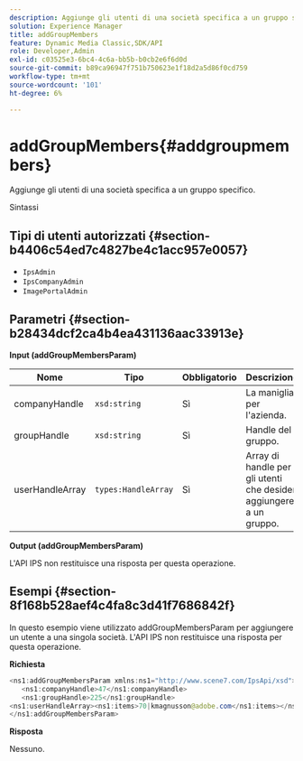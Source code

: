 ```yaml
---
description: Aggiunge gli utenti di una società specifica a un gruppo specifico.
solution: Experience Manager
title: addGroupMembers
feature: Dynamic Media Classic,SDK/API
role: Developer,Admin
exl-id: c03525e3-6bc4-4c6a-bb5b-b0cb2e6f6d0d
source-git-commit: b89ca96947f751b750623e1f18d2a5d86f0cd759
workflow-type: tm+mt
source-wordcount: '101'
ht-degree: 6%

---
```


# addGroupMembers{#addgroupmembers}

Aggiunge gli utenti di una società specifica a un gruppo specifico.

Sintassi

## Tipi di utenti autorizzati {#section-b4406c54ed7c4827be4c1acc957e0057}

* `IpsAdmin`
* `IpsCompanyAdmin`
* `ImagePortalAdmin`

## Parametri {#section-b28434dcf2ca4b4ea431136aac33913e}

**Input (addGroupMembersParam)**

| Nome | Tipo | Obbligatorio | Descrizione |
|---|---|---|---|
| companyHandle | `xsd:string` | Sì | La maniglia per l&#39;azienda. |
| groupHandle | `xsd:string` | Sì | Handle del gruppo. |
| userHandleArray | `types:HandleArray` | Sì | Array di handle per gli utenti che desideri aggiungere a un gruppo. |

**Output (addGroupMembersParam)**

L&#39;API IPS non restituisce una risposta per questa operazione.

## Esempi {#section-8f168b528aef4c4fa8c3d41f7686842f}

In questo esempio viene utilizzato addGroupMembersParam per aggiungere un utente a una singola società. L&#39;API IPS non restituisce una risposta per questa operazione.

**Richiesta**

```java {.line-numbers}
<ns1:addGroupMembersParam xmlns:ns1="http://www.scene7.com/IpsApi/xsd">
   <ns1:companyHandle>47</ns1:companyHandle>
   <ns1:groupHandle>225</ns1:groupHandle>
<ns1:userHandleArray><ns1:items>70|kmagnusson@adobe.com</ns1:items></ns1:userHandleArray>
</ns1:addGroupMembersParam>
```

**Risposta**

Nessuno.
